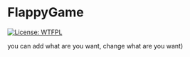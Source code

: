 # FlappyGame

[![License: WTFPL](https://img.shields.io/badge/License-WTFPL-brightgreen.svg)](http://www.wtfpl.net/about/)

you can add what are you want,
change what are you want) 

